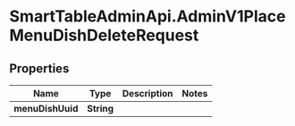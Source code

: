 # SmartTableAdminApi.AdminV1PlaceMenuDishDeleteRequest

## Properties

Name | Type | Description | Notes
------------ | ------------- | ------------- | -------------
**menuDishUuid** | **String** |  | 


